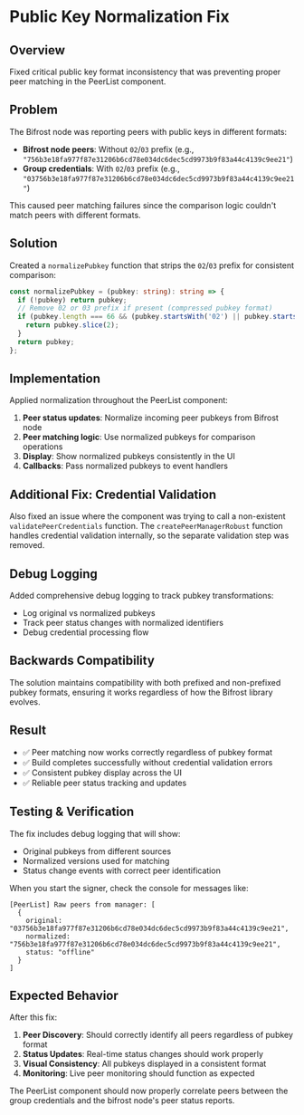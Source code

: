 # Public Key Normalization Fix

## Overview
Fixed critical public key format inconsistency that was preventing proper peer matching in the PeerList component.

## Problem
The Bifrost node was reporting peers with public keys in different formats:
- **Bifrost node peers**: Without `02`/`03` prefix (e.g., `"756b3e18fa977f87e31206b6cd78e034dc6dec5cd9973b9f83a44c4139c9ee21"`)
- **Group credentials**: With `02`/`03` prefix (e.g., `"03756b3e18fa977f87e31206b6cd78e034dc6dec5cd9973b9f83a44c4139c9ee21"`)

This caused peer matching failures since the comparison logic couldn't match peers with different formats.

## Solution
Created a `normalizePubkey` function that strips the `02`/`03` prefix for consistent comparison:

```typescript
const normalizePubkey = (pubkey: string): string => {
  if (!pubkey) return pubkey;
  // Remove 02 or 03 prefix if present (compressed pubkey format)
  if (pubkey.length === 66 && (pubkey.startsWith('02') || pubkey.startsWith('03'))) {
    return pubkey.slice(2);
  }
  return pubkey;
};
```

## Implementation
Applied normalization throughout the PeerList component:
1. **Peer status updates**: Normalize incoming peer pubkeys from Bifrost node
2. **Peer matching logic**: Use normalized pubkeys for comparison operations  
3. **Display**: Show normalized pubkeys consistently in the UI
4. **Callbacks**: Pass normalized pubkeys to event handlers

## Additional Fix: Credential Validation
Also fixed an issue where the component was trying to call a non-existent `validatePeerCredentials` function. The `createPeerManagerRobust` function handles credential validation internally, so the separate validation step was removed.

## Debug Logging
Added comprehensive debug logging to track pubkey transformations:
- Log original vs normalized pubkeys
- Track peer status changes with normalized identifiers
- Debug credential processing flow

## Backwards Compatibility
The solution maintains compatibility with both prefixed and non-prefixed pubkey formats, ensuring it works regardless of how the Bifrost library evolves.

## Result
- ✅ Peer matching now works correctly regardless of pubkey format
- ✅ Build completes successfully without credential validation errors
- ✅ Consistent pubkey display across the UI
- ✅ Reliable peer status tracking and updates

## Testing & Verification

The fix includes debug logging that will show:
- Original pubkeys from different sources
- Normalized versions used for matching
- Status change events with correct peer identification

When you start the signer, check the console for messages like:
```
[PeerList] Raw peers from manager: [
  {
    original: "03756b3e18fa977f87e31206b6cd78e034dc6dec5cd9973b9f83a44c4139c9ee21",
    normalized: "756b3e18fa977f87e31206b6cd78e034dc6dec5cd9973b9f83a44c4139c9ee21",
    status: "offline"
  }
]
```

## Expected Behavior

After this fix:
1. **Peer Discovery**: Should correctly identify all peers regardless of pubkey format
2. **Status Updates**: Real-time status changes should work properly
3. **Visual Consistency**: All pubkeys displayed in a consistent format
4. **Monitoring**: Live peer monitoring should function as expected

The PeerList component should now properly correlate peers between the group credentials and the bifrost node's peer status reports. 